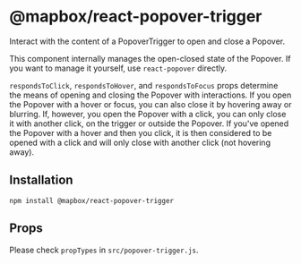 # @mapbox/react-popover-trigger

Interact with the content of a PopoverTrigger to open and close a Popover.
 
This component internally manages the open-closed state of the Popover. If you 
want to manage it yourself, use `react-popover` directly.
 
`respondsToClick`, `respondsToHover`, and `respondsToFocus` props determine the
means of opening and closing the Popover with interactions. If you open the 
Popover with a hover or focus, you can also close it by hovering away or 
blurring. If, however, you open the Popover with a click, you can only close it 
with another click, on the trigger or outside the Popover. If you've opened the 
Popover with a hover and then you click, it is then considered to be opened 
with a click and will only close with another click (not hovering away).

## Installation

```
npm install @mapbox/react-popover-trigger
```

## Props

Please check `propTypes` in `src/popover-trigger.js`.

